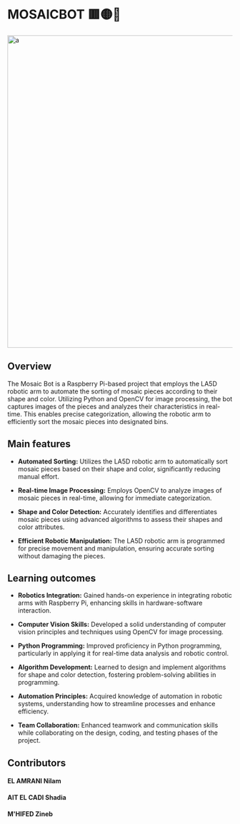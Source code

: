 # MOSAICBOT 🟥🟡🦾

  <img width="700" alt="a"  src="https://github.com/user-attachments/assets/4d4c9746-fbb1-4728-89a0-fcaf8321f389">

  
## Overview

The Mosaic Bot is a Raspberry Pi-based project that employs the LA5D robotic arm to automate the sorting of mosaic pieces according to their shape and color. Utilizing Python and OpenCV for image processing, the bot captures images of the pieces and analyzes their characteristics in real-time. This enables precise categorization, allowing the robotic arm to efficiently sort the mosaic pieces into designated bins. 

## Main features
- **Automated Sorting:** Utilizes the LA5D robotic arm to automatically sort mosaic pieces based on their shape and color, significantly reducing manual effort.

- **Real-time Image Processing:** Employs OpenCV to analyze images of mosaic pieces in real-time, allowing for immediate categorization.

- **Shape and Color Detection:** Accurately identifies and differentiates mosaic pieces using advanced algorithms to assess their shapes and color attributes.

- **Efficient Robotic Manipulation:** The LA5D robotic arm is programmed for precise movement and manipulation, ensuring accurate sorting without damaging the pieces.

## Learning outcomes

 -  **Robotics Integration:** Gained hands-on experience in integrating robotic arms with Raspberry Pi, enhancing skills in hardware-software interaction.

- **Computer Vision Skills:** Developed a solid understanding of computer vision principles and techniques using OpenCV for image processing.

- **Python Programming:** Improved proficiency in Python programming, particularly in applying it for real-time data analysis and robotic control.

- **Algorithm Development:** Learned to design and implement algorithms for shape and color detection, fostering problem-solving abilities in programming.

- **Automation Principles:** Acquired knowledge of automation in robotic systems, understanding how to streamline processes and enhance efficiency.

- **Team Collaboration:** Enhanced teamwork and communication skills while collaborating on the design, coding, and testing phases of the project.

## Contributors
  #### EL AMRANI Nilam
  #### AIT EL CADI Shadia
  #### M'HIFED Zineb
  
